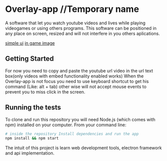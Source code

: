 # Overlay-app //Temporary name

A software that let you watch youtube videos and lives while playing videogames or using others programs.
This software can be positioned in any place on screen, resized and will not interfere in you others aplications.

[simple ui](.github/ui.png)
[in game image](.github/inGame.png)

## Getting Started
For now you need to copy and paste the youtube url video in the url text box(only videos with embed functionality enabled works)
When the Overlay-app is not focus you need to use keyboard shortcut to get his command (Like: alt + tab) other wise will not accept mouse events to prevent you to miss click in the screen.

## Running the tests

To clone and run this repository you will need Node.js (which comes with npm) installed on your computer. From your command line:

```bash
# inside the repository Install dependencies and run the app
npm install && npm start
```







The intuit of this project is learn web development tools, electron framework and api implementation.

